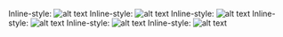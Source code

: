 Inline-style: 
![alt text](https://github.com/marcusshepp/dollars/blob/master/iterations/first_iteration__top_full_width.png "Logo Title Text 1")
Inline-style: 
![alt text](https://github.com/marcusshepp/dollars/blob/master/iterations/first_iteration__bot_full_width.png "Logo Title Text 1")
Inline-style: 
![alt text](https://github.com/marcusshepp/dollars/blob/master/iterations/first_iteration__top_mid_width.png "Logo Title Text 1")
Inline-style: 
![alt text](https://github.com/marcusshepp/dollars/blob/master/iterations/first_iteration__bot_mid_width.png "Logo Title Text 1")
Inline-style: 
![alt text](https://github.com/marcusshepp/dollars/blob/master/iterations/first_iteration__top_small_width.png "Logo Title Text 1")
Inline-style: 
![alt text](https://github.com/marcusshepp/dollars/blob/master/iterations/first_iteration__top_small_width.png "Logo Title Text 1")

